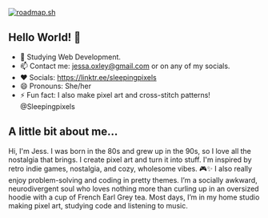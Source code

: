 [![roadmap.sh](https://roadmap.sh/card/wide/65f99cc3adfe42161730c407?variant=dark&roadmaps=frontend%2Cgit-github%2Cfull-stack%2Cux-design)](https://roadmap.sh)

## Hello World! 👋
- 🌱 Studying Web Development.
- 📫 Contact me: jessa.oxley@gmail.com or on any of my socials.
- ❤️ Socials: https://linktr.ee/sleepingpixels
- 😄 Pronouns: She/her
- ⚡ Fun fact: I also make pixel art and cross-stitch patterns! @Sleepingpixels

## A little bit about me...
Hi, I'm Jess. 
I was born in the 80s and grew up in the 90s, so I love all the nostalgia that brings.
I create pixel art and turn it into stuff. I'm inspired by retro indie games, nostalgia, and cozy, wholesome vibes. 🎮✨ 
I also really enjoy problem-solving and coding in pretty themes. 
I’m a socially awkward, neurodivergent soul who loves nothing more than curling up in an oversized hoodie with a cup of French Earl Grey tea. 
Most days, I’m in my home studio making pixel art, studying code and listening to music.

<!--
**roxire/Roxire** is a ✨ _special_ ✨ repository because its `README.md` (this file) appears on your GitHub profile.

Here are some ideas to get you started:

- 🔭 I’m currently working on ...
- 🌱 I’m currently on the roadmap to becoming a software developer.
- 👯 I’m looking to collaborate on ...
- 🤔 I’m looking for help with ...
- 💬 Ask me about ...
- 📫 How to reach me: You can contact me via any of my socials, or at jessa.oxley@gmail.com
- 😄 Pronouns: She/her
- ⚡ Fun fact: I also make pixel art! 
